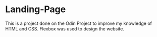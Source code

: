# Landing-Page

This is a project done on the Odin Project to improve my knowledge of HTML and CSS. Flexbox was used to design the website.
